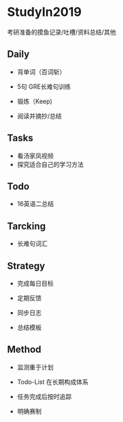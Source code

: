 # StudyIn2019

考研准备的摸鱼记录/吐槽/资料总结/其他



## Daily

- 背单词（百词斩）

- 5句 GRE长难句训练

- 锻炼（Keep)

- 阅读并摘抄/总结

  

## Tasks

- 看汤家凤视频
- 探究适合自己的学习方法



## Todo

- 16英语二总结



## Tarcking

- 长难句词汇



## Strategy 

- 完成每日目标

- 定期反馈

- 同步日志
- 总结模板



## Method

- 监测重于计划
- Todo-List 在长期构成体系
- 任务完成后按时追踪

- 明确赛制



